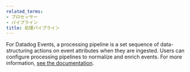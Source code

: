 ```yaml
---
related_terms:
- プロセッサー
- パイプライン
title: 処理パイプライン
---
```

For Datadog Events, a processing pipeline is a set sequence of data-structuring actions on event attributes when they are ingested. Users can configure processing pipelines to normalize and enrich events.
For more information, <a href="/service_management/events/pipelines_and_processors/">see the documentation</a>.